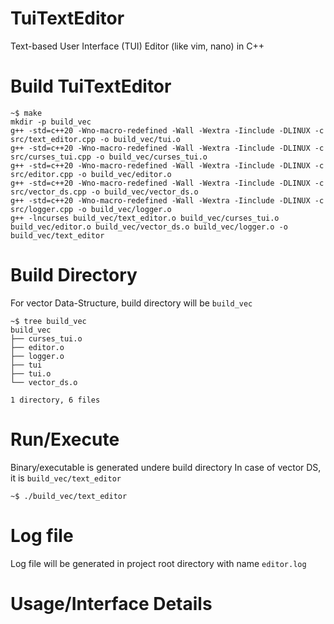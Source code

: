 # TuiTextEditor
Text-based User Interface (TUI) Editor (like vim, nano) in C++

# Build TuiTextEditor
```Shell
~$ make
mkdir -p build_vec
g++ -std=c++20 -Wno-macro-redefined -Wall -Wextra -Iinclude -DLINUX -c src/text_editor.cpp -o build_vec/tui.o
g++ -std=c++20 -Wno-macro-redefined -Wall -Wextra -Iinclude -DLINUX -c src/curses_tui.cpp -o build_vec/curses_tui.o
g++ -std=c++20 -Wno-macro-redefined -Wall -Wextra -Iinclude -DLINUX -c src/editor.cpp -o build_vec/editor.o
g++ -std=c++20 -Wno-macro-redefined -Wall -Wextra -Iinclude -DLINUX -c src/vector_ds.cpp -o build_vec/vector_ds.o
g++ -std=c++20 -Wno-macro-redefined -Wall -Wextra -Iinclude -DLINUX -c src/logger.cpp -o build_vec/logger.o
g++ -lncurses build_vec/text_editor.o build_vec/curses_tui.o build_vec/editor.o build_vec/vector_ds.o build_vec/logger.o -o build_vec/text_editor
```

# Build Directory
For vector Data-Structure, build directory will be `build_vec`
```Shell
~$ tree build_vec
build_vec
├── curses_tui.o
├── editor.o
├── logger.o
├── tui
├── tui.o
└── vector_ds.o

1 directory, 6 files
```

# Run/Execute
Binary/executable is generated undere build directory
In case of vector DS, it is `build_vec/text_editor`

```Shell
~$ ./build_vec/text_editor
```

# Log file
Log file will be generated in project root directory with name `editor.log`

# Usage/Interface Details
